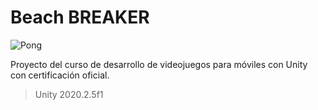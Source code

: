 # Beach BREAKER

![Pong](https://static.platzi.com/media/landing-projects/Proyecto-moviles-unity.png)

Proyecto del curso de desarrollo de videojuegos para móviles con Unity con certificación oficial.
> Unity 2020.2.5f1

